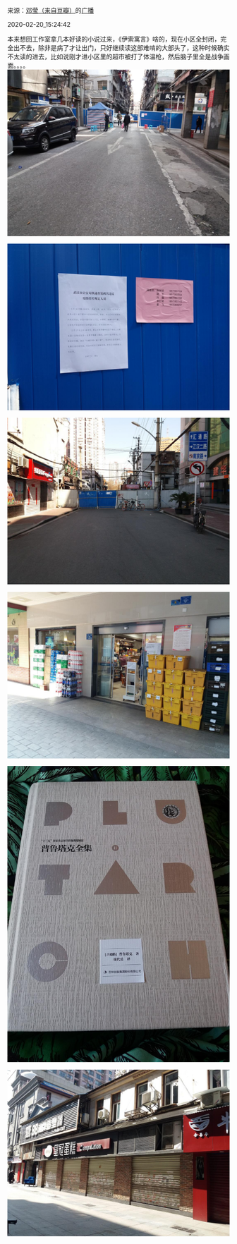 来源：[邓莹（来自豆瓣）](https://www.douban.com/people/1502959/)的[广播](https://www.douban.com/people/1502959/status/2822654417/)


2020-02-20_15:24:42


本来想回工作室拿几本好读的小说过来，《伊索寓言》啥的，现在小区全封闭，完全出不去，除非是病了才让出门，只好继续读这部难啃的大部头了，这种时候确实不太读的进去，比如说刚才进小区里的超市被打了体温枪，然后脑子里全是战争画面。。。。
![](./pic/2020-02-20_15:24:42-邓莹的广播1.jpg)  

![](./pic/2020-02-20_15:24:42-邓莹的广播2.jpg)  

![](./pic/2020-02-20_15:24:42-邓莹的广播3.jpg)  

![](./pic/2020-02-20_15:24:42-邓莹的广播4.jpg)  

![](./pic/2020-02-20_15:24:42-邓莹的广播5.jpg)  

![](./pic/2020-02-20_15:24:42-邓莹的广播6.jpg)  

